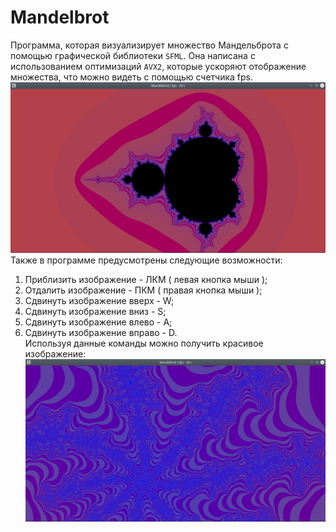 # Mandelbrot
Программа, которая визуализирует множество Мандельброта с помощью графической библиотеки `SFML`. Она написана с использованием оптимизаций `AVX2`, которые ускоряют отображение множества, что можно видеть с помощью счетчика fps.  
![](https://github.com/vihlancevk/Mandelbrot/blob/master/images/firstIm.png)
Также в программе предусмотрены следующие возможности:  
1) Приблизить изображение - ЛКМ ( левая  кнопка мыши );
2) Отдалить   изображение - ПКМ ( правая кнопка мыши );
3) Сдвинуть изображение вверх  - W;
4) Сдвинуть изображение вниз   - S;
5) Сдвинуть изображение влево  - A;
6) Сдвинуть изображение вправо - D.  
Используя данные команды можно получить красивое изображение:  
![](https://github.com/vihlancevk/Mandelbrot/blob/master/images/secondIm.png)
